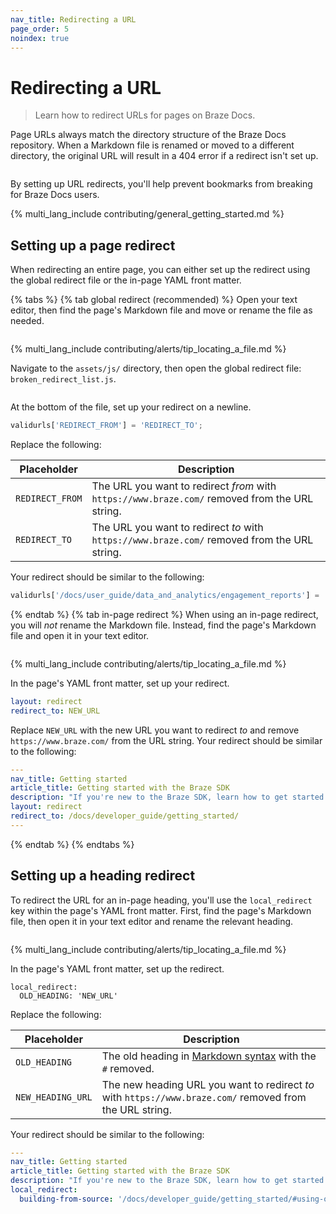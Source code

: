 ```yaml
---
nav_title: Redirecting a URL
page_order: 5
noindex: true
---
```


# Redirecting a URL

> Learn how to redirect URLs for pages on Braze Docs.

Page URLs always match the directory structure of the Braze Docs repository. When a Markdown file is renamed or moved to a different directory, the original URL will result in a 404 error if a redirect isn't set up.

![]()

By setting up URL redirects, you'll help prevent bookmarks from breaking for Braze Docs users.

{% multi_lang_include contributing/general_getting_started.md %}

## Setting up a page redirect

When redirecting an entire page, you can either set up the redirect using the global redirect file or the in-page YAML front matter.

{% tabs %}
{% tab global redirect (recommended) %}
Open your text editor, then find the page's Markdown file and move or rename the file as needed.

![]()

{% multi_lang_include contributing/alerts/tip_locating_a_file.md %}

Navigate to the `assets/js/` directory, then open the global redirect file: `broken_redirect_list.js`.

![]()

At the bottom of the file, set up your redirect on a newline.

```javascript
validurls['REDIRECT_FROM'] = 'REDIRECT_TO';
```

Replace the following:

| Placeholder     | Description                                                                                    |
|-----------------|------------------------------------------------------------------------------------------------|
| `REDIRECT_FROM` | The URL you want to redirect _from_ with `https://www.braze.com/` removed from the URL string. |
| `REDIRECT_TO`   | The URL you want to redirect _to_ with `https://www.braze.com/` removed from the URL string.   |

Your redirect should be similar to the following:

```javascript
validurls['/docs/user_guide/data_and_analytics/engagement_reports'] = '/docs/user_guide/data_and_analytics/your_reports/engagement_reports';
```
{% endtab %}
{% tab in-page redirect %}
When using an in-page redirect, you will _not_ rename the Markdown file. Instead, find the page's Markdown file and open it in your text editor.

![]()

{% multi_lang_include contributing/alerts/tip_locating_a_file.md %}

In the page's YAML front matter, set up your redirect.

```yaml
layout: redirect
redirect_to: NEW_URL
```

Replace `NEW_URL` with the new URL you want to redirect _to_ and remove `https://www.braze.com/` from the URL string. Your redirect should be similar to the following:

```yaml
---
nav_title: Getting started
article_title: Getting started with the Braze SDK
description: "If you're new to the Braze SDK, learn how to get started."
layout: redirect
redirect_to: /docs/developer_guide/getting_started/
---
```
{% endtab %}
{% endtabs %}

## Setting up a heading redirect

To redirect the URL for an in-page heading, you'll use the `local_redirect` key within the page's YAML front matter. First, find the page's Markdown file, then open it in your text editor and rename the relevant heading.

![]()

{% multi_lang_include contributing/alerts/tip_locating_a_file.md %}

In the page's YAML front matter, set up the redirect.

```
local_redirect:
  OLD_HEADING: 'NEW_URL'
```

Replace the following:

| Placeholder       | Description                                                                                                                                   |
|-------------------|-----------------------------------------------------------------------------------------------------------------------------------------------|
| `OLD_HEADING`     | The old heading in [Markdown syntax](https://www.markdownguide.org/basic-syntax/#an-example-putting-the-parts-together) with the `#` removed. |
| `NEW_HEADING_URL` | The new heading URL you want to redirect _to_ with `https://www.braze.com/` removed from the URL string.                                      |

Your redirect should be similar to the following:

```yaml
---
nav_title: Getting started
article_title: Getting started with the Braze SDK
description: "If you're new to the Braze SDK, learn how to get started."
local_redirect:
  building-from-source: '/docs/developer_guide/getting_started/#using-our-install-script'
```
